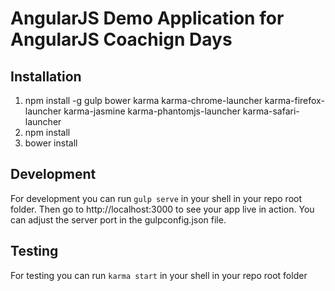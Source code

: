 # AngularJS Demo Application for AngularJS Coachign Days

## Installation

1. npm install -g gulp bower karma karma-chrome-launcher karma-firefox-launcher karma-jasmine karma-phantomjs-launcher karma-safari-launcher
2. npm install
3. bower install

## Development

For development you can run `gulp serve` in your shell in your repo root folder. Then go to http://localhost:3000 to see your app live in action. You can adjust the server port in the gulpconfig.json file.

## Testing

For testing you can run `karma start` in your shell in your repo root folder
